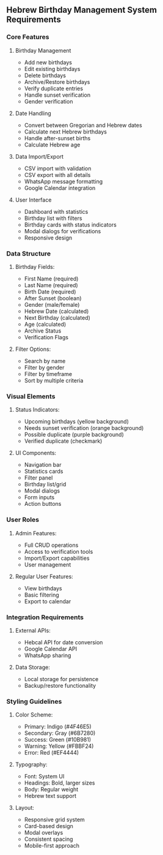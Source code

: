 ## Hebrew Birthday Management System Requirements

### Core Features

1. Birthday Management
   - Add new birthdays
   - Edit existing birthdays
   - Delete birthdays
   - Archive/Restore birthdays
   - Verify duplicate entries
   - Handle sunset verification
   - Gender verification

2. Date Handling
   - Convert between Gregorian and Hebrew dates
   - Calculate next Hebrew birthdays
   - Handle after-sunset births
   - Calculate Hebrew age

3. Data Import/Export
   - CSV import with validation
   - CSV export with all details
   - WhatsApp message formatting
   - Google Calendar integration

4. User Interface
   - Dashboard with statistics
   - Birthday list with filters
   - Birthday cards with status indicators
   - Modal dialogs for verifications
   - Responsive design

### Data Structure

1. Birthday Fields:
   - First Name (required)
   - Last Name (required)
   - Birth Date (required)
   - After Sunset (boolean)
   - Gender (male/female)
   - Hebrew Date (calculated)
   - Next Birthday (calculated)
   - Age (calculated)
   - Archive Status
   - Verification Flags

2. Filter Options:
   - Search by name
   - Filter by gender
   - Filter by timeframe
   - Sort by multiple criteria

### Visual Elements

1. Status Indicators:
   - Upcoming birthdays (yellow background)
   - Needs sunset verification (orange background)
   - Possible duplicate (purple background)
   - Verified duplicate (checkmark)

2. UI Components:
   - Navigation bar
   - Statistics cards
   - Filter panel
   - Birthday list/grid
   - Modal dialogs
   - Form inputs
   - Action buttons

### User Roles

1. Admin Features:
   - Full CRUD operations
   - Access to verification tools
   - Import/Export capabilities
   - User management

2. Regular User Features:
   - View birthdays
   - Basic filtering
   - Export to calendar

### Integration Requirements

1. External APIs:
   - Hebcal API for date conversion
   - Google Calendar API
   - WhatsApp sharing

2. Data Storage:
   - Local storage for persistence
   - Backup/restore functionality

### Styling Guidelines

1. Color Scheme:
   - Primary: Indigo (#4F46E5)
   - Secondary: Gray (#6B7280)
   - Success: Green (#10B981)
   - Warning: Yellow (#FBBF24)
   - Error: Red (#EF4444)

2. Typography:
   - Font: System UI
   - Headings: Bold, larger sizes
   - Body: Regular weight
   - Hebrew text support

3. Layout:
   - Responsive grid system
   - Card-based design
   - Modal overlays
   - Consistent spacing
   - Mobile-first approach